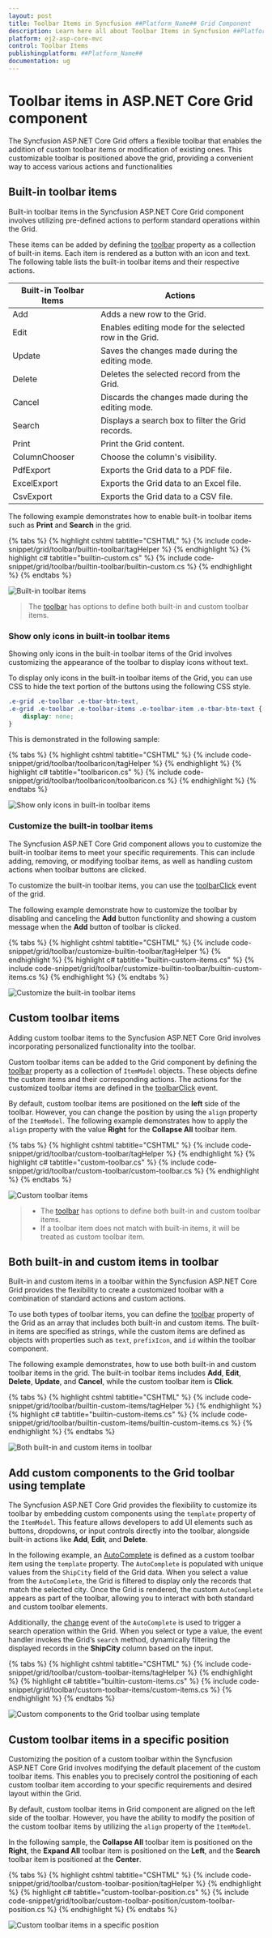 ```yaml
---
layout: post
title: Toolbar Items in Syncfusion ##Platform_Name## Grid Component
description: Learn here all about Toolbar Items in Syncfusion ##Platform_Name## Grid component of Syncfusion Essential JS 2 and more.
platform: ej2-asp-core-mvc
control: Toolbar Items
publishingplatform: ##Platform_Name##
documentation: ug
---
```



# Toolbar items in ASP.NET Core Grid component

The Syncfusion ASP.NET Core Grid offers a flexible toolbar that enables the addition of custom toolbar items or modification of existing ones. This customizable toolbar is positioned above the grid, providing a convenient way to access various actions and functionalities

## Built-in toolbar items

Built-in toolbar items in the Syncfusion ASP.NET Core Grid component involves utilizing pre-defined actions to perform standard operations within the Grid.

These items can be added by defining the [toolbar](https://help.syncfusion.com/cr/aspnetcore-js2/syncfusion.ej2.grids.grid.html#Syncfusion_EJ2_Grids_Grid_Toolbar) property as a collection of built-in items. Each item is rendered as a button with an icon and text. The following table lists the built-in toolbar items and their respective actions.

| Built-in Toolbar Items | Actions |
|------------------------|---------|
| Add | Adds a new row to the Grid.|
| Edit | Enables editing mode for the selected row in the Grid.|
| Update | Saves the changes made during the editing mode.|
| Delete | Deletes the selected record from the Grid.|
| Cancel | Discards the changes made during the editing mode.|
| Search | Displays a search box to filter the Grid records.|
| Print | Print the Grid content.|
| ColumnChooser | Choose the column's visibility.|
| PdfExport | Exports the Grid data to a PDF file.|
| ExcelExport | Exports the Grid data to an Excel file.|
| CsvExport | Exports the Grid data to a CSV file.|

The following example demonstrates how to enable built-in toolbar items such as **Print** and **Search** in the grid.

{% tabs %}
{% highlight cshtml tabtitle="CSHTML" %}
{% include code-snippet/grid/toolbar/builtin-toolbar/tagHelper %}
{% endhighlight %}
{% highlight c# tabtitle="builtin-custom.cs" %}
{% include code-snippet/grid/toolbar/builtin-toolbar/builtin-custom.cs %}
{% endhighlight %}
{% endtabs %}

![Built-in toolbar items](../images/toolbar/toolbar-items.png)

> The [toolbar](https://help.syncfusion.com/cr/aspnetcore-js2/syncfusion.ej2.grids.grid.html#Syncfusion_EJ2_Grids_Grid_Toolbar) has options to define both built-in and custom toolbar items.

### Show only icons in built-in toolbar items

Showing only icons in the built-in toolbar items of the Grid involves customizing the appearance of the toolbar to display icons without text.

To display only icons in the built-in toolbar items of the Grid, you can use CSS to hide the text portion of the buttons using the following CSS style.

```css
.e-grid .e-toolbar .e-tbar-btn-text, 
.e-grid .e-toolbar .e-toolbar-items .e-toolbar-item .e-tbar-btn-text {
    display: none;   
}
```

This is demonstrated in the following sample:

{% tabs %}
{% highlight cshtml tabtitle="CSHTML" %}
{% include code-snippet/grid/toolbar/toolbaricon/tagHelper %}
{% endhighlight %}
{% highlight c# tabtitle="toolbaricon.cs" %}
{% include code-snippet/grid/toolbar/toolbaricon/toolbaricon.cs %}
{% endhighlight %}
{% endtabs %}

![Show only icons in built-in toolbar items](../images/toolbar/show-built-toolbar.png)

### Customize the built-in toolbar items

The Syncfusion ASP.NET Core Grid component allows you to customize the built-in toolbar items to meet your specific requirements. This can include adding, removing, or modifying toolbar items, as well as handling custom actions when toolbar buttons are clicked.

To customize the built-in toolbar items, you can use the [toolbarClick](https://help.syncfusion.com/cr/aspnetcore-js2/Syncfusion.EJ2.Grids.Grid.html#Syncfusion_EJ2_Grids_Grid_ToolbarClick) event of the grid.

The following example demonstrate how to customize the toolbar by disabling and canceling the **Add** button functionlity and showing a custom message when the **Add** button of toolbar is clicked.

{% tabs %}
{% highlight cshtml tabtitle="CSHTML" %}
{% include code-snippet/grid/toolbar/customize-builtin-toolbar/tagHelper %}
{% endhighlight %}
{% highlight c# tabtitle="builtin-custom-items.cs" %}
{% include code-snippet/grid/toolbar/customize-builtin-toolbar/builtin-custom-items.cs %}
{% endhighlight %}
{% endtabs %}

![Customize the built-in toolbar items](../images/toolbar/toolbar-built.gif)

## Custom toolbar items

Adding custom toolbar items to the Syncfusion ASP.NET Core Grid involves incorporating personalized functionality into the toolbar.

Custom toolbar items can be added to the Grid component by defining the [toolbar](https://help.syncfusion.com/cr/aspnetmvc-js2/syncfusion.ej2.grids.grid.html#Syncfusion_EJ2_Grids_Grid_Toolbar) property as a collection of `ItemModel` objects. These objects define the custom items and their corresponding actions. The actions for the customized toolbar items are defined in the [toolbarClick](https://help.syncfusion.com/cr/aspnetcore-js2/Syncfusion.EJ2.Grids.Grid.html#Syncfusion_EJ2_Grids_Grid_ToolbarClick) event.

By default, custom toolbar items are positioned on the **left** side of the toolbar. However, you can change the position by using the `align` property of the `ItemModel`. The following example demonstrates how to apply the `align` property with the value **Right** for the **Collapse All** toolbar item.

{% tabs %}
{% highlight cshtml tabtitle="CSHTML" %}
{% include code-snippet/grid/toolbar/custom-toolbar/tagHelper %}
{% endhighlight %}
{% highlight c# tabtitle="custom-toolbar.cs" %}
{% include code-snippet/grid/toolbar/custom-toolbar/custom-toolbar.cs %}
{% endhighlight %}
{% endtabs %}

![Custom toolbar items](../images/toolbar/custom-toolbar-items.png)


> * The [toolbar](https://help.syncfusion.com/cr/aspnetcore-js2/syncfusion.ej2.grids.grid.html#Syncfusion_EJ2_Grids_Grid_Toolbar) has options to define both built-in and custom toolbar items.
> * If a toolbar item does not match with built-in items, it will be treated as custom toolbar item.

## Both built-in and custom items in toolbar

Built-in and custom items in a toolbar within the Syncfusion ASP.NET Core Grid provides the flexibility to create a customized toolbar with a combination of standard actions and custom actions.

To use both types of toolbar items, you can define the [toolbar](https://help.syncfusion.com/cr/aspnetcore-js2/syncfusion.ej2.grids.grid.html#Syncfusion_EJ2_Grids_Grid_Toolbar) property of the Grid as an array that includes both built-in and custom items. The built-in items are specified as strings, while the custom items are defined as objects with properties such as `text`, `prefixIcon`, and `id` within the toolbar component.

The following example demonstrates, how to use both built-in and custom toolbar items in the grid. The built-in toolbar items includes **Add**, **Edit**, **Delete**, **Update**, and **Cancel**, while the custom toolbar item is **Click**.

{% tabs %}
{% highlight cshtml tabtitle="CSHTML" %}
{% include code-snippet/grid/toolbar/builtin-custom-items/tagHelper %}
{% endhighlight %}
{% highlight c# tabtitle="builtin-custom-items.cs" %}
{% include code-snippet/grid/toolbar/builtin-custom-items/builtin-custom-items.cs %}
{% endhighlight %}
{% endtabs %}

![Both built-in and custom items in toolbar](../images/toolbar/custom-items.png)

## Add custom components to the Grid toolbar using template

The Syncfusion ASP.NET Core Grid provides the flexibility to customize its toolbar by embedding custom components using the `template` property of the `ItemModel`. This feature allows developers to add UI elements such as buttons, dropdowns, or input controls directly into the toolbar, alongside built-in actions like **Add**, **Edit**, and **Delete**.

In the following example, an [AutoComplete](https://ej2.syncfusion.com/aspnetcore/documentation/auto-complete/getting-started) is defined as a custom toolbar item using the `template` property. The `AutoComplete` is populated with unique values from the `ShipCity` field of the Grid data. When you select a value from the `AutoComplete`, the Grid is filtered to display only the records that match the selected city. Once the Grid is rendered, the custom `AutoComplete` appears as part of the toolbar, allowing you to interact with both standard and custom toolbar elements.

Additionally, the [change](https://help.syncfusion.com/cr/aspnetcore-js2/Syncfusion.EJ2.DropDowns.AutoComplete.html#Syncfusion_EJ2_DropDowns_AutoComplete_Change) event of the `AutoComplete` is used to trigger a search operation within the Grid. When you select or type a value, the event handler invokes the Grid’s `search` method, dynamically filtering the displayed records in the **ShipCity** column based on the input.

{% tabs %}
{% highlight cshtml tabtitle="CSHTML" %}
{% include code-snippet/grid/toolbar/custom-toolbar-items/tagHelper %}
{% endhighlight %}
{% highlight c# tabtitle="builtin-custom-items.cs" %}
{% include code-snippet/grid/toolbar/custom-toolbar-items/custom-items.cs %}
{% endhighlight %}
{% endtabs %}

![Custom components to the Grid toolbar using template](../images/toolbar/custom-toolbar-image.gif)

## Custom toolbar items in a specific position

Customizing the position of a custom toolbar within the Syncfusion ASP.NET Core Grid involves modifying the default placement of the custom toolbar items. This enables you to precisely control the positioning of each custom toolbar item according to your specific requirements and desired layout within the Grid.

By default, custom toolbar items in Grid component are aligned on the left side of the toolbar. However, you have the ability to modify the position of the custom toolbar items by utilizing the `align` property of the `ItemModel`.

In the following sample, the **Collapse All** toolbar item is positioned on the **Right**, the **Expand All** toolbar item is positioned on the **Left**, and the **Search** toolbar item is positioned at the **Center**.

{% tabs %}
{% highlight cshtml tabtitle="CSHTML" %}
{% include code-snippet/grid/toolbar/custom-toolbar-position/tagHelper %}
{% endhighlight %}
{% highlight c# tabtitle="custom-toolbar-position.cs" %}
{% include code-snippet/grid/toolbar/custom-toolbar-position/custom-toolbar-position.cs %}
{% endhighlight %}
{% endtabs %}

![Custom toolbar items in a specific position](../images/toolbar/customize-position.png) 
